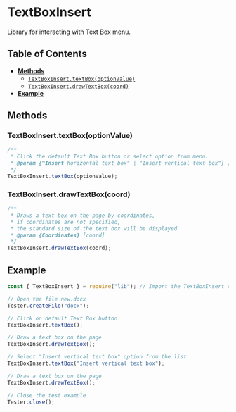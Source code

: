 # TextBoxInsert

Library for interacting with Text Box menu.

## Table of Contents

-   [**Methods**](#methods)
    -   [`TextBoxInsert.textBox(optionValue)`](#textboxinserttextboxoptionvalue)
    -   [`TextBoxInsert.drawTextBox(coord)`](#textboxinsertdrawtextboxcoord)
-   [**Example**](#example)

## Methods

### TextBoxInsert.textBox(optionValue)

```javascript
/**
 * Click the default Text Box button or select option from menu.
 * @param {"Insert horizontal text box" | "Insert vertical text box"} [optionValue]
 */
TextBoxInsert.textBox(optionValue);
```

### TextBoxInsert.drawTextBox(coord)

```javascript
/**
 * Draws a text box on the page by coordinates,
 * if coordinates are not specified,
 * the standard size of the text box will be displayed
 * @param {Coordinates} [coord]
 */
TextBoxInsert.drawTextBox(coord);
```

## Example

```javascript
const { TextBoxInsert } = require("lib"); // Import the TextBoxInsert class from the library

// Open the file new.docx
Tester.createFile("docx");

// Click on default Text Box button
TextBoxInsert.textBox();

// Draw a text box on the page
TextBoxInsert.drawTextBox();

// Select "Insert vertical text box" option from the list
TextBoxInsert.textBox("Insert vertical text box");

// Draw a text box on the page
TextBoxInsert.drawTextBox();

// Close the test example
Tester.close();
```
